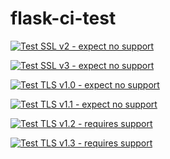 # flask-ci-test

[![Test SSL v2 - expect no support](https://github.com/Fyzel/flask-ci-test/actions/workflows/workflowscd-ssl-2.yml/badge.svg?branch=main&event=push)](https://github.com/Fyzel/flask-ci-test/actions/workflows/workflowscd-ssl-2.yml)

[![Test SSL v3 - expect no support](https://github.com/Fyzel/flask-ci-test/actions/workflows/workflowscd-ssl-3.yml/badge.svg?branch=main&event=push)](https://github.com/Fyzel/flask-ci-test/actions/workflows/workflowscd-ssl-3.yml)

[![Test TLS v1.0 - expect no support](https://github.com/Fyzel/flask-ci-test/actions/workflows/workflowscd-tls-1.0.yml/badge.svg?branch=main&event=push)](https://github.com/Fyzel/flask-ci-test/actions/workflows/workflowscd-tls-1.0.yml)

[![Test TLS v1.1 - expect no support](https://github.com/Fyzel/flask-ci-test/actions/workflows/workflowscd-tls-1.1.yml/badge.svg?branch=main&event=push)](https://github.com/Fyzel/flask-ci-test/actions/workflows/workflowscd-tls-1.1.yml)

[![Test TLS v1.2 - requires support](https://github.com/Fyzel/flask-ci-test/actions/workflows/workflowscd-tls-1.2.yml/badge.svg?branch=main&event=push)](https://github.com/Fyzel/flask-ci-test/actions/workflows/workflowscd-tls-1.2.yml)

[![Test TLS v1.3 - requires support](https://github.com/Fyzel/flask-ci-test/actions/workflows/workflowscd-tls-1.3.yml/badge.svg?branch=main&event=push)](https://github.com/Fyzel/flask-ci-test/actions/workflows/workflowscd-tls-1.3.yml)
